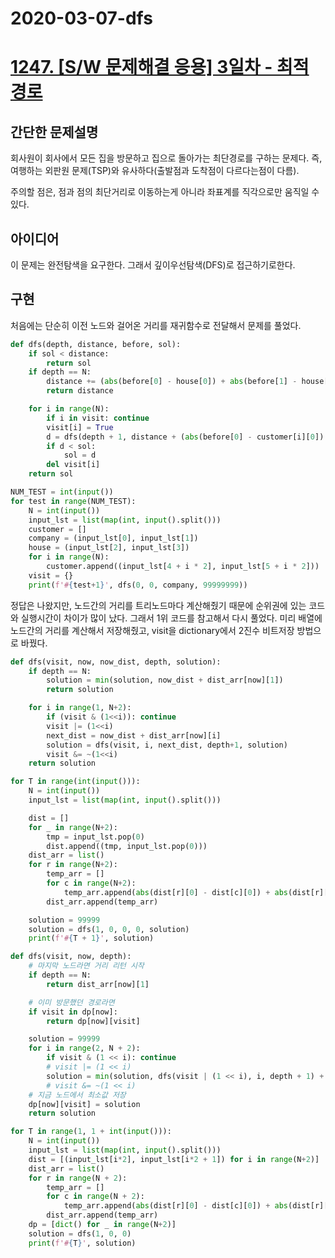 # 2020-03-07-dfs

# [1247. [S/W 문제해결 응용] 3일차 - 최적 경로](https://swexpertacademy.com/main/code/problem/problemDetail.do?contestProbId=AV15OZ4qAPICFAYD)

## 간단한 문제설명

회사원이 회사에서 모든 집을 방문하고 집으로 돌아가는 최단경로를 구하는 문제다. 즉, 여행하는 외판원 문제(TSP)와 유사하다(출발점과 도착점이 다르다는점이 다름).

주의할 점은, 점과 점의 최단거리로 이동하는게 아니라 좌표계를 직각으로만 움직일 수 있다.

## 아이디어

이 문제는 완전탐색을 요구한다. 그래서 깊이우선탐색(DFS)로 접근하기로한다.

## 구현

처음에는 단순히 이전 노드와 걸어온 거리를 재귀함수로 전달해서 문제를 풀었다.

```python
def dfs(depth, distance, before, sol):
    if sol < distance:
        return sol
    if depth == N:
        distance += (abs(before[0] - house[0]) + abs(before[1] - house[1]))
        return distance

    for i in range(N):
        if i in visit: continue
        visit[i] = True
        d = dfs(depth + 1, distance + (abs(before[0] - customer[i][0]) + abs(before[1] - customer[i][1])), (customer[i][0],customer[i][1]), sol)
        if d < sol:
            sol = d
        del visit[i]
    return sol

NUM_TEST = int(input())
for test in range(NUM_TEST):
    N = int(input())
    input_lst = list(map(int, input().split()))
    customer = []
    company = (input_lst[0], input_lst[1])
    house = (input_lst[2], input_lst[3])
    for i in range(N):
        customer.append((input_lst[4 + i * 2], input_lst[5 + i * 2]))
    visit = {}
    print(f'#{test+1}', dfs(0, 0, company, 99999999))
```

정답은 나왔지만, 노드간의 거리를 트리노드마다 계산해줬기 때문에 순위권에 있는 코드와 실행시간이 차이가 많이 났다. 그래서 1위 코드를 참고해서 다시 풀었다. 미리 배열에 노드간의 거리를 계산해서 저장해줬고, visit을 dictionary에서 2진수 비트저장 방법으로 바꿨다.

```python
def dfs(visit, now, now_dist, depth, solution):
    if depth == N:
        solution = min(solution, now_dist + dist_arr[now][1])
        return solution

    for i in range(1, N+2):
        if (visit & (1<<i)): continue
        visit |= (1<<i)
        next_dist = now_dist + dist_arr[now][i]
        solution = dfs(visit, i, next_dist, depth+1, solution)
        visit &= ~(1<<i)
    return solution

for T in range(int(input())):
    N = int(input())
    input_lst = list(map(int, input().split()))

    dist = []
    for _ in range(N+2):
        tmp = input_lst.pop(0)
        dist.append((tmp, input_lst.pop(0)))
    dist_arr = list()
    for r in range(N+2):
        temp_arr = []
        for c in range(N+2):
            temp_arr.append(abs(dist[r][0] - dist[c][0]) + abs(dist[r][1] - dist[c][1]))
        dist_arr.append(temp_arr)

    solution = 99999
    solution = dfs(1, 0, 0, 0, solution)
    print(f'#{T + 1}', solution)
```

```python
def dfs(visit, now, depth):
    # 마지막 노드라면 거리 리턴 시작
    if depth == N:
        return dist_arr[now][1]

    # 이미 방문했던 경로라면
    if visit in dp[now]:
        return dp[now][visit]

    solution = 99999
    for i in range(2, N + 2):
        if visit & (1 << i): continue
        # visit |= (1 << i)
        solution = min(solution, dfs(visit | (1 << i), i, depth + 1) + dist_arr[now][i])
        # visit &= ~(1 << i)
    # 지금 노드에서 최소값 저장
    dp[now][visit] = solution
    return solution

for T in range(1, 1 + int(input())):
    N = int(input())
    input_lst = list(map(int, input().split()))
    dist = [(input_lst[i*2], input_lst[i*2 + 1]) for i in range(N+2)]
    dist_arr = list()
    for r in range(N + 2):
        temp_arr = []
        for c in range(N + 2):
            temp_arr.append(abs(dist[r][0] - dist[c][0]) + abs(dist[r][1] - dist[c][1]))
        dist_arr.append(temp_arr)
    dp = [dict() for _ in range(N+2)]
    solution = dfs(1, 0, 0)
    print(f'#{T}', solution)
```